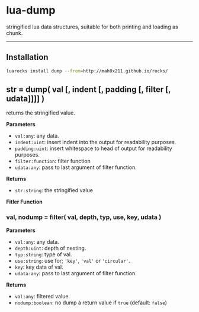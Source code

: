lua-dump
=========

stringified lua data structures, suitable for both printing and loading as chunk.

---

## Installation

```sh
luarocks install dump --from=http://mah0x211.github.io/rocks/
```


## str = dump( val [, indent [, padding [, filter [, udata]]]] )

returns the stringified value.

**Parameters**

- `val:any`: any data.
- `indent:uint`: insert indent into the output for readability purposes.
- `padding:uint`: insert whitespace to head of output for readability purposes.
- `filter:function`: filter function
- `udata:any`: pass to last argument of filter function.

**Returns**

- `str:string`: the stringified value


**Fitler Function**

### val, nodump = filter( val, depth, typ, use, key, udata )

**Parameters**

- `val:any`: any data.
- `depth:uint`: depth of nesting.
- `typ:string`: type of val.
- `use:string`: use for; `'key'`, `'val'` or `'circular'`.
- `key`: key data of val.
- `udata:any`: pass to last argument of filter function.

**Returns**

- `val:any`: filtered value.
- `nodump:boolean`: no dump a return value if `true` (default: `false`)

